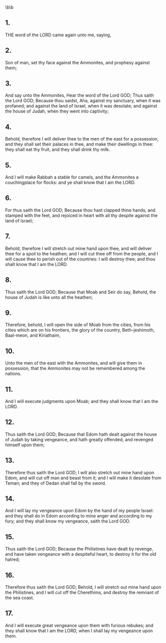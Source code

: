 \b\b
## 1.
THE word of the LORD came again unto me, saying,
## 2.
Son of man, set thy face against the Ammonites, and prophesy against them;
## 3.
And say unto the Ammonites, Hear the word of the Lord GOD; Thus saith the Lord GOD; Because thou saidst, Aha, against my sanctuary, when it was profaned; and against the land of Israel, when it was desolate; and against the house of Judah, when they went into captivity;
## 4.
Behold, therefore I will deliver thee to the men of the east for a possession, and they shall set their palaces in thee, and make their dwellings in thee: they shall eat thy fruit, and they shall drink thy milk.
## 5.
And I will make Rabbah a stable for camels, and the Ammonites a couchingplace for flocks: and ye shall know that I am the LORD.
## 6.
For thus saith the Lord GOD; Because thou hast clapped thine hands, and stamped with the feet, and rejoiced in heart with all thy despite against the land of Israel;
## 7.
Behold, therefore I will stretch out mine hand upon thee, and will deliver thee for a spoil to the heathen; and I will cut thee off from the people, and I will cause thee to perish out of the countries: I will destroy thee; and thou shalt know that I am the LORD.
## 8.
Thus saith the Lord GOD; Because that Moab and Seir do say, Behold, the house of Judah is like unto all the heathen;
## 9.
Therefore, behold, I will open the side of Moab from the cities, from his cities which are on his frontiers, the glory of the country, Beth-jeshimoth, Baal-meon, and Kiriathaim,
## 10.
Unto the men of the east with the Ammonites, and will give them in possession, that the Ammonites may not be remembered among the nations.
## 11.
And I will execute judgments upon Moab; and they shall know that I am the LORD.
## 12.
Thus saith the Lord GOD; Because that Edom hath dealt against the house of Judah by taking vengeance, and hath greatly offended, and revenged himself upon them;
## 13.
Therefore thus saith the Lord GOD; I will also stretch out mine hand upon Edom, and will cut off man and beast from it; and I will make it desolate from Teman; and they of Dedan shall fall by the sword.
## 14.
And I will lay my vengeance upon Edom by the hand of my people Israel: and they shall do in Edom according to mine anger and according to my fury; and they shall know my vengeance, saith the Lord GOD.
## 15.
Thus saith the Lord GOD; Because the Philistines have dealt by revenge, and have taken vengeance with a despiteful heart, to destroy it for the old hatred;
## 16.
Therefore thus saith the Lord GOD; Behold, I will stretch out mine hand upon the Philistines, and I will cut off the Cherethims, and destroy the remnant of the sea coast.
## 17.
And I will execute great vengeance upon them with furious rebukes; and they shall know that I am the LORD, when I shall lay my vengeance upon them.

